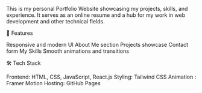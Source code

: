 This is my personal Portfolio Website showcasing my projects, skills, and experience. It serves as an online resume and a hub for my work in web development and other technical fields.

🌟 Features

Responsive and modern UI
About Me section
Projects showcase
Contact form
My Skills
Smooth animations and transitions

🛠️ Tech Stack

Frontend: HTML, CSS, JavaScript, React.js
Styling: Tailwind CSS
Animation : Framer Motion 
Hosting: GitHub Pages
